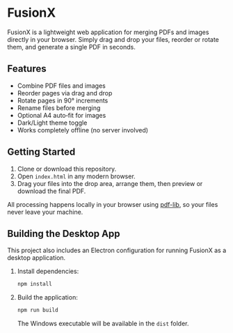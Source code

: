 # FusionX

FusionX is a lightweight web application for merging PDFs and images directly in your browser. Simply drag and drop your files, reorder or rotate them, and generate a single PDF in seconds.

## Features

- Combine PDF files and images
- Reorder pages via drag and drop
- Rotate pages in 90° increments
- Rename files before merging
- Optional A4 auto‑fit for images
- Dark/Light theme toggle
- Works completely offline (no server involved)

## Getting Started

1. Clone or download this repository.
2. Open `index.html` in any modern browser.
3. Drag your files into the drop area, arrange them, then preview or download the final PDF.

All processing happens locally in your browser using [pdf-lib](https://pdf-lib.js.org/), so your files never leave your machine.

## Building the Desktop App

This project also includes an Electron configuration for running FusionX as a desktop application.

1. Install dependencies:
   ```bash
   npm install
   ```
2. Build the application:
   ```bash
   npm run build
   ```
   The Windows executable will be available in the `dist` folder.
